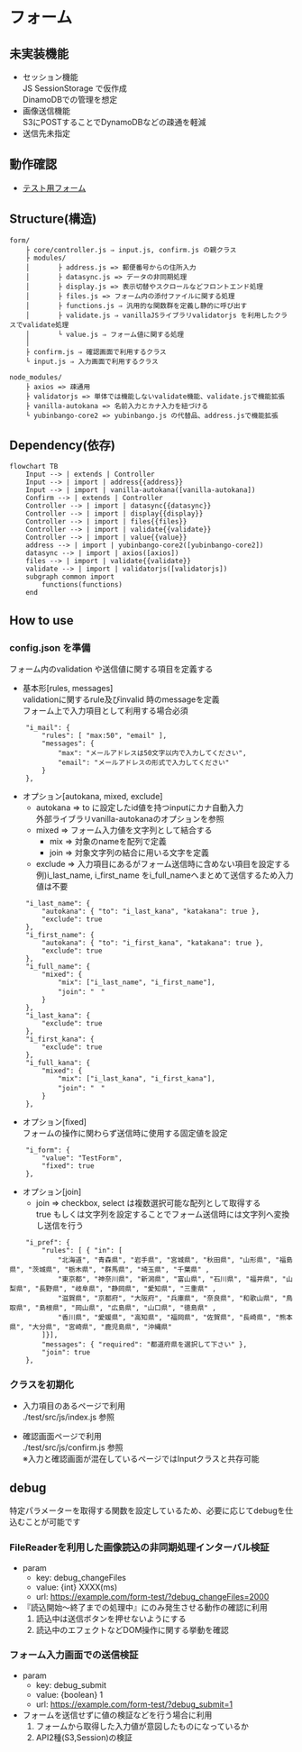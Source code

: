 # フォーム

## 未実装機能
* セッション機能  
    JS SessionStorage で仮作成  
    DinamoDBでの管理を想定
* 画像送信機能  
    S3にPOSTすることでDynamoDBなどの疎通を軽減
* 送信先未指定

## 動作確認
* [テスト用フォーム](./test/index.html)

## Structure(構造)
```
form/
    ├ core/controller.js ⇒ input.js, confirm.js の親クラス
    ├ modules/
    │       ├ address.js => 郵便番号からの住所入力
    │       ├ datasync.js => データの非同期処理
    │       ├ display.js => 表示切替やスクロールなどフロントエンド処理
    │       ├ files.js => フォーム内の添付ファイルに関する処理
    │       ├ functions.js ⇒ 汎用的な関数群を定義し静的に呼び出す
    │       ├ validate.js ⇒ vanillaJSライブラリvalidatorjs を利用したクラスでvalidate処理
    │       └ value.js ⇒ フォーム値に関する処理
    │
    ├ confirm.js ⇒ 確認画面で利用するクラス
    └ input.js ⇒ 入力画面で利用するクラス

node_modules/
    ├ axios => 疎通用
    ├ validatorjs => 単体では機能しないvalidate機能、validate.jsで機能拡張
    ├ vanilla-autokana => 名前入力とカナ入力を紐づける
    └ yubinbango-core2 => yubinbango.js の代替品、address.jsで機能拡張
```

## Dependency(依存)
```mermaid
flowchart TB
    Input --> | extends | Controller
    Input --> | import | address{{address}}
    Input --> | import | vanilla-autokana([vanilla-autokana])
    Confirm --> | extends | Controller
    Controller --> | import | datasync{{datasync}}
    Controller --> | import | display{{display}}
    Controller --> | import | files{{files}}
    Controller --> | import | validate{{validate}}
    Controller --> | import | value{{value}}
    address --> | import | yubinbango-core2([yubinbango-core2])
    datasync --> | import | axios([axios])
    files --> | import | validate{{validate}}
    validate --> | import | validatorjs([validatorjs])
    subgraph common import
        functions(functions)
    end
```

## How to use

### config.json を準備
フォーム内のvalidation や送信値に関する項目を定義する

* 基本形[rules, messages]  
validationに関するrule及びinvalid 時のmessageを定義  
フォーム上で入力項目として利用する場合必須  
```
    "i_mail": {
        "rules": [ "max:50", "email" ],
        "messages": { 
            "max": "メールアドレスは50文字以内で入力してください", 
            "email": "メールアドレスの形式で入力してください" 
        }
    },
```

* オプション[autokana, mixed, exclude]
    * autokana ⇒ to に設定したid値を持つinputにカナ自動入力  
    外部ライブラリvanilla-autokanaのオプションを参照
    * mixed ⇒ フォーム入力値を文字列として結合する
        * mix ⇒ 対象のnameを配列で定義
        * join ⇒ 対象文字列の結合に用いる文字を定義
    * exclude ⇒ 入力項目にあるがフォーム送信時に含めない項目を設定する  
    例)i_last_name, i_first_name をi_full_nameへまとめて送信するため入力値は不要
```
    "i_last_name": {
        "autokana": { "to": "i_last_kana", "katakana": true },
        "exclude": true
    },
    "i_first_name": {
        "autokana": { "to": "i_first_kana", "katakana": true },
        "exclude": true
    },
    "i_full_name": {
        "mixed": {
            "mix": ["i_last_name", "i_first_name"],
            "join": "　"
        }
    },
    "i_last_kana": {
        "exclude": true
    },
    "i_first_kana": {
        "exclude": true
    },
    "i_full_kana": {
        "mixed": {
            "mix": ["i_last_kana", "i_first_kana"],
            "join": "　"
        }
    },
```

* オプション[fixed]  
フォームの操作に関わらず送信時に使用する固定値を設定
```
    "i_form": {
        "value": "TestForm",
        "fixed": true 
    },
```

* オプション[join]  
    * join ⇒ checkbox, select は複数選択可能な配列として取得する  
    true もしくは文字列を設定することでフォーム送信時には文字列へ変換し送信を行う
```
    "i_pref": {
        "rules": [ { "in": [
            "北海道", "青森県", "岩手県", "宮城県", "秋田県", "山形県", "福島県", "茨城県", "栃木県", "群馬県", "埼玉県", "千葉県" ,
            "東京都", "神奈川県", "新潟県", "富山県", "石川県", "福井県", "山梨県", "長野県", "岐阜県", "静岡県", "愛知県", "三重県" ,
            "滋賀県", "京都府", "大阪府", "兵庫県", "奈良県", "和歌山県", "鳥取県", "島根県", "岡山県", "広島県", "山口県", "徳島県" ,
            "香川県", "愛媛県", "高知県", "福岡県", "佐賀県", "長崎県", "熊本県", "大分県", "宮崎県", "鹿児島県", "沖縄県"
        ]}],
        "messages": { "required": "都道府県を選択して下さい" },
        "join": true
    },
```

### クラスを初期化
* 入力項目のあるページで利用  
./test/src/js/index.js 参照

* 確認画面ページで利用  
./test/src/js/confirm.js 参照  
※入力と確認画面が混在しているページではInputクラスと共存可能

## debug
特定パラメーターを取得する関数を設定しているため、必要に応じてdebugを仕込むことが可能です

### FileReaderを利用した画像読込の非同期処理インターバル検証
* param
    * key: debug_changeFiles
    * value: {int} XXXX(ms)
    * url: https://example.com/form-test/?debug_changeFiles=2000
* 『読込開始～終了までの処理中』にのみ発生させる動作の確認に利用
    1. 読込中は送信ボタンを押せないようにする
    2. 読込中のエフェクトなどDOM操作に関する挙動を確認

### フォーム入力画面での送信検証
* param
    * key: debug_submit
    * value: {boolean} 1
    * url: https://example.com/form-test/?debug_submit=1
* フォームを送信せずに値の検証などを行う場合に利用
    1. フォームから取得した入力値が意図したものになっているか
    2. API2種(S3,Session)の検証
